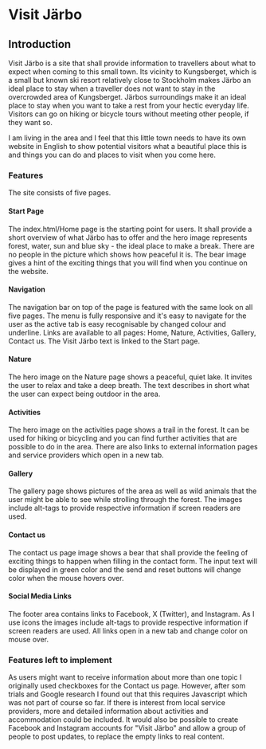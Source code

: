 # Visit Järbo

## Introduction

Visit Järbo is a site that shall provide information to travellers about what to expect when coming to this small town. Its vicinity to Kungsberget, which is a small but known ski resort relatively close to Stockholm makes Järbo an ideal place to stay when a traveller does not want to stay in the overcrowded area of Kungsberget. Järbos surroundings make it an ideal place to stay when you want to take a rest from your hectic everyday life. Visitors can go on hiking or bicycle tours without meeting other people, if they want so.

I am living in the area and I feel that this little town needs to have its own website in English to show potential visitors what a beautiful place this is and things you can do and places to visit when you come here.

### Features

The site consists of five pages.

#### Start Page  

The index.html/Home page is the starting point for users. It shall provide a short overview of what Järbo has to offer and the hero image represents forest, water, sun and blue sky - the ideal place to make a break. There are no people in the picture which shows how peaceful it is. 
The bear image gives a hint of the exciting things that you will find when you continue on the website.

#### Navigation
The navigation bar on top of the page is featured with the same look on all five pages. The menu is fully responsive and it's easy to navigate for the user as the active tab is easy recognisable by changed colour and underline.
Links are available to all pages: Home, Nature, Activities, Gallery, Contact us. The Visit Järbo text is linked to the Start page. 

#### Nature

The hero image on the Nature page shows a peaceful, quiet lake. It invites the user to relax and take a deep breath. 
The text describes in short what the user can expect being outdoor in the area. 

#### Activities

The hero image on the activities page shows a trail in the forest. It can be used for hiking or bicycling and you can find further activities that are possible to do in the area. There are also links to external information pages and service providers which open in a new tab. 

#### Gallery
The gallery page shows pictures of the area as well as wild animals that the user might be able to see while strolling through the forest. 
The images include alt-tags to provide respective information if screen readers are used. 

#### Contact us
The contact us page image shows a bear that shall provide the feeling of exciting things to happen when filling in the contact form. 
The input text will be displayed in green color and the send and reset buttons will change color when the mouse hovers over. 

#### Social Media Links
The footer area contains links to Facebook, X (Twitter), and Instagram. As I use icons the images include alt-tags to provide respective information if screen readers are used. All links open in a new tab and change color on mouse over. 

### Features left to implement
As users might want to receive information about more than one topic I originally used checkboxes for the Contact us page. However, after som trials and Google research I found out that this requires Javascript which was not part of course so far.
If there is interest from local service providers, more and detailed information about activities and accommodation could be included. It would also be possible to create Facebook and Instagram accounts for "Visit Järbo" and allow a group of people to post updates, to replace the empty links to real content. 

